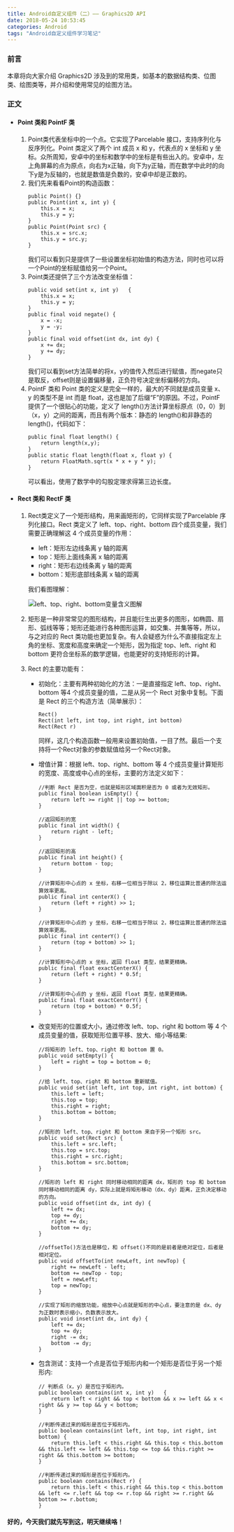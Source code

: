```yaml
---
title: Android自定义组件（二）—— Graphics2D API
date: 2018-05-24 10:53:45
categories: Android
tags: "Android自定义组件学习笔记"
---
```

### 前言
本章将向大家介绍 Graphics2D 涉及到的常用类，如基本的数据结构类、位图类、绘图类等，并介绍和使用常见的绘图方法。

<!-- more -->

### 正文

- #### Point 类和 PointF 类	
    1. Point类代表坐标中的一个点。它实现了Parcelable 接口，支持序列化与反序列化。Point 类定义了两个 int 成员 x 和 y，代表点的 x 坐标和 y 坐标。众所周知，安卓中的坐标和数学中的坐标是有些出入的。安卓中，左上角屏幕的点为原点，向右为x正轴，向下为y正轴，而在数学中此时的向下y是为反轴的，也就是数值是负数的，安卓中却是正数的。
    2. 我们先来看看Point的构造函数：
        ```
        public Point() {}
        public Point(int x, int y) {
            this.x = x;
            this.y = y;
        }
        public Point(Point src) {
            this.x = src.x;
            this.y = src.y;
        }
        ```
        我们可以看到只是提供了一些设置坐标初始值的构造方法，同时也可以将一个Point的坐标赋值给另一个Point。
    3. Point类还提供了三个方法改变坐标值：
        ```
        public void set(int x, int y)	{
            this.x = x;
            this.y = y;
        }
        public final void negate() {
            x = -x;
            y = -y;
        }
        public final void offset(int dx, int dy) {
            x += dx;
            y += dy;
        }
        ```
        我们可以看到set方法简单的将x，y的值传入然后进行赋值，而negate只是取反，offset则是设置偏移量，正负符号决定坐标偏移的方向。
    4. PointF 类和 Point 类的定义是完全一样的，最大的不同就是成员变量 x、y 的类型不是 int 而是 float，这也是加了后缀“F”的原因。不过，PointF 提供了一个很贴心的功能，定义了 length()方法计算坐标原点（0，0）到（x，y）之间的距离，而且有两个版本：静态的 length()和非静态的length()，代码如下：
        ```
        public final float length() {	
            return length(x,y);	
        }
        public static float length(float x, float y) {
            return FloatMath.sqrt(x * x + y * y);
        }
        ```
        可以看出，使用了数学中的勾股定理求得第三边长度。

- #### Rect 类和 RectF 类
    1. Rect类定义了一个矩形结构，用来画矩形的，它同样实现了Parcelable 序列化接口。Rect 类定义了 left、top、right、bottom 四个成员变量，我们需要正确理解这 4 个成员变量的作用：
        - left：矩形左边线条离 y 轴的距离
        - top：矩形上面线条离 x 轴的距离
        - right：矩形右边线条离 y 轴的距离
        - bottom：矩形底部线条离 x 轴的距离 
        
        我们看图理解：

        ![left、top、right、bottom变量含义图解](https://upload-images.jianshu.io/upload_images/8654767-7988c20fc961ed7a.png?imageMogr2/auto-orient/strip%7CimageView2/2/w/1240)

    2. 矩形是一种非常常见的图形结构，并且能衍生出更多的图形，如椭圆、扇形、弧线等等；矩形还能进行各种图形运算，如交集、并集等等，所以，与之对应的 Rect 类功能也更加复杂。有人会疑惑为什么不直接指定左上角的坐标、宽度和高度来确定一个矩形，因为指定 top、left、right 和 bottom 更符合坐标系的数学逻辑，也能更好的支持矩形的计算。
    3. Rect 的主要功能有：
        - 初始化：主要有两种初始化的方法：一是直接指定 left、top、right、bottom 等4 个成员变量的值，二是从另一个 Rect 对象中复制。下面是 Rect 的三个构造方法（简单展示）：
            ```
            Rect()
            Rect(int left, int top, int right, int bottom)
            Rect(Rect r)
            ```
            同样，这几个构造函数一般用来设置初始值，一目了然。最后一个支持将一个Rect对象的参数赋值给另一个Rect对象。

        - 增值计算：根据 left、top、right、bottom 等 4 个成员变量计算矩形的宽度、高度或中心点的坐标，主要的方法定义如下：
            ```
            //判断 Rect 是否为空，也就是矩形区域面积是否为 0 或者为无效矩形。
            public final boolean isEmpty() {
                return left >= right || top >= bottom;
            }

            //返回矩形的宽
            public final int width() {
                return right - left;
            }

            //返回矩形的高
            public final int height() {
                return bottom - top;
            }

            //计算矩形中心点的 x 坐标，右移一位相当于除以 2，移位运算比普通的除法运算效率更高。
            public final int centerX() {
                return (left + right) >> 1;
            }

            //计算矩形中心点的 y 坐标，右移一位相当于除以 2，移位运算比普通的除法运算效率更高。
            public final int centerY() {
                return (top + bottom) >> 1;
            }

            //计算矩形中心点的 x 坐标，返回 float 类型，结果更精确。
            public final float exactCenterX() {
                return (left + right) * 0.5f;
            }

            //计算矩形中心点的 y 坐标，返回 float 类型，结果更精确。
            public final float exactCenterY() {
                return (top + bottom) * 0.5f;
            }
            ```
        - 改变矩形的位置或大小，通过修改 left、top、right 和 bottom 等 4 个成员变量的值，获取矩形位置平移、放大、缩小等结果:
            ```
            //将矩形的 left、top、right 和 bottom 置 0。
            public void setEmpty() {
                left = right = top = bottom = 0;
            }
            
            //给 left、top、right 和 bottom 重新赋值。
            public void set(int left, int top, int right, int bottom) {
                this.left = left;
                this.top = top;
                this.right = right;
                this.bottom = bottom;
            }
            
            //矩形的 left、top、right 和 bottom 来自于另一个矩形 src。
            public void set(Rect src) {
                this.left = src.left;
                this.top = src.top;
                this.right = src.right;
                this.bottom = src.bottom;
            }
            
            //矩形的 left 和 right 同时移动相同的距离 dx，矩形的 top 和 bottom 同时移动相同的距离 dy，实际上就是将矩形移动（dx、dy）距离，正负决定移动的方向。
            public void offset(int dx, int dy) {
                left += dx;
                top += dy;
                right += dx;
                bottom += dy;
            }

            //offsetTo()方法也是移位，和 offset()不同的是前者是绝对定位，后者是相对定位。
            public void offsetTo(int newLeft, int newTop) {
                right += newLeft - left;
                bottom += newTop - top;
                left = newLeft;
                top = newTop;
            }

            //实现了矩形的缩放功能，缩放中心点就是矩形的中心点，要注意的是 dx、dy 为正数时表示缩小，负数表示放大。
            public void inset(int dx, int dy) {
                left += dx;
                top += dy;
                right -= dx;
                bottom -= dy;
            }
            ```
        - 包含测试：支持一个点是否位于矩形内和一个矩形是否位于另一个矩形内:
            ```
            // 判断点（x，y）是否位于矩形内。
            public boolean contains(int x, int y)	{
                return left < right && top < bottom && x >= left && x < right && y >= top && y < bottom;
            }
           
            //判断传递过来的矩形是否位于矩形内。
            public boolean contains(int left, int top, int right, int bottom) {
                return this.left < this.right && this.top < this.bottom && this.left <= left && this.top <= top && this.right >= right && this.bottom >= bottom;
            }

            //判断传递过来的矩形是否位于矩形内。
            public boolean contains(Rect r) {
                return this.left < this.right && this.top < this.bottom && left <= r.left && top <= r.top && right >= r.right && bottom >= r.bottom;
            }
            ```

#### 好的，今天我们就先写到这，明天继续咯！